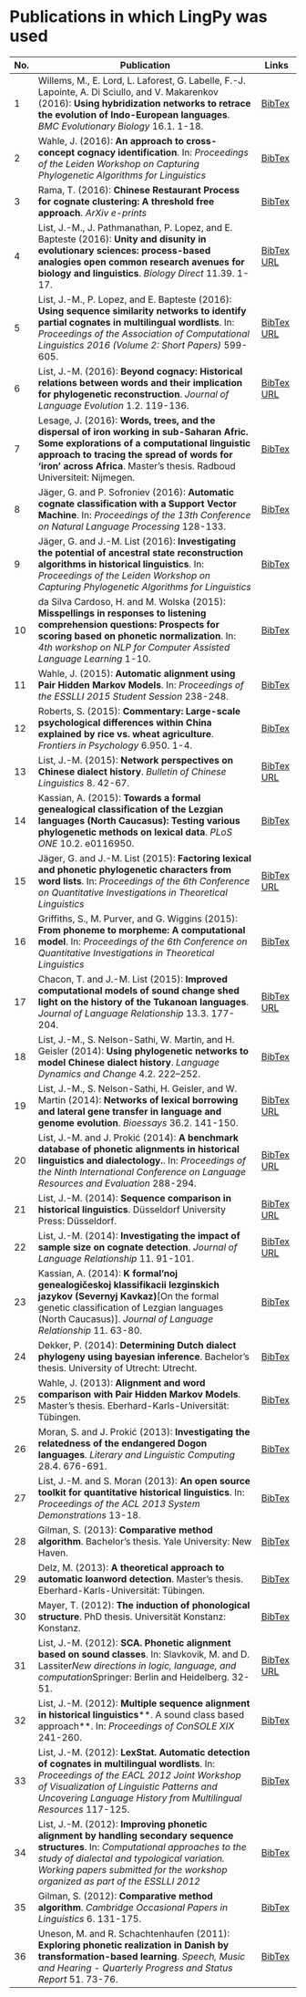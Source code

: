 # Publications in which LingPy was used

No. | Publication | Links 
--- | --- | ---
1 | Willems, M., E. Lord, L. Laforest, G. Labelle, F.-J. Lapointe, A. Di Sciullo, and V. Makarenkov (2016): **Using hybridization networks to retrace the evolution of Indo-European languages**. *BMC Evolutionary Biology* 16.1. 1-18. | [BibTex](http://bibliography.lingpy.org/raw.php?key=Willems2016)
2 | Wahle, J. (2016): **An approach to cross-concept cognacy identification**. In: *Proceedings of the Leiden Workshop on Capturing Phylogenetic Algorithms for Linguistics*  | [BibTex](http://bibliography.lingpy.org/raw.php?key=Wahle2016)
3 | Rama, T. (2016): **Chinese Restaurant Process for cognate clustering: A threshold free approach**. *ArXiv e-prints*  | [BibTex](http://bibliography.lingpy.org/raw.php?key=Rama2016)
4 | List, J.-M., J. Pathmanathan, P. Lopez, and E. Bapteste (2016): **Unity and disunity in evolutionary sciences: process-based analogies open common research avenues for biology and linguistics**. *Biology Direct* 11.39. 1-17. | [BibTex](http://bibliography.lingpy.org/raw.php?key=List2016h) [URL](http://biologydirect.biomedcentral.com/articles/10.1186/s13062-016-0145-2)
5 | List, J.-M., P. Lopez, and E. Bapteste (2016): **Using sequence similarity networks to identify partial cognates in multilingual wordlists**. In: *Proceedings of the Association of Computational Linguistics 2016 (Volume 2: Short Papers)* 599-605. | [BibTex](http://bibliography.lingpy.org/raw.php?key=List2016g) [URL](http://anthology.aclweb.org/P16-2097)
6 | List, J.-M. (2016): **Beyond cognacy: Historical relations between words and their implication for phylogenetic reconstruction**. *Journal of Language Evolution* 1.2. 119-136. | [BibTex](http://bibliography.lingpy.org/raw.php?key=List2016f) [URL](http://jole.oxfordjournals.org/content/1/2/119)
7 | Lesage, J. (2016): **Words, trees, and the dispersal of iron working in sub-Saharan Afric. Some explorations of a computational linguistic approach to tracing the spread of words for ‘iron’ across Africa**. Master’s thesis. Radboud Universiteit: Nijmegen. | [BibTex](http://bibliography.lingpy.org/raw.php?key=Lesage2016)
8 | Jäger, G. and P. Sofroniev (2016): **Automatic cognate classification with a Support Vector Machine**. In: *Proceedings of the 13th Conference on Natural Language Processing* 128-133. | [BibTex](http://bibliography.lingpy.org/raw.php?key=Jaeger2016b)
9 | Jäger, G. and J.-M. List (2016): **Investigating the potential of ancestral state reconstruction algorithms in historical linguistics**. In: *Proceedings of the Leiden Workshop on Capturing Phylogenetic Algorithms for Linguistics*  | [BibTex](http://bibliography.lingpy.org/raw.php?key=Jaeger2016a)
10 | da Silva Cardoso, H. and M. Wolska (2015): **Misspellings in responses to listening comprehension questions: Prospects for scoring based on phonetic normalization**. In: *4th workshop on NLP for Computer Assisted Language Learning* 1-10. | [BibTex](http://bibliography.lingpy.org/raw.php?key=DaSilvaCardoso2015)
11 | Wahle, J. (2015): **Automatic alignment using Pair Hidden Markov Models**. In: *Proceedings of the ESSLLI 2015 Student Session* 238-248. | [BibTex](http://bibliography.lingpy.org/raw.php?key=Wahle2015)
12 | Roberts, S. (2015): **Commentary: Large-scale psychological differences within China explained by rice vs. wheat agriculture**. *Frontiers in Psychology* 6.950. 1-4. | [BibTex](http://bibliography.lingpy.org/raw.php?key=Roberts2015)
13 | List, J.-M. (2015): **Network perspectives on Chinese dialect history**. *Bulletin of Chinese Linguistics* 8. 42-67. | [BibTex](http://bibliography.lingpy.org/raw.php?key=List2015d) [URL](http://booksandjournals.brillonline.com/content/journals/10.1163/2405478x-00801002)
14 | Kassian, A. (2015): **Towards a formal genealogical classification of the Lezgian languages (North Caucasus): Testing various phylogenetic methods on lexical data**. *PLoS ONE* 10.2. e0116950. | [BibTex](http://bibliography.lingpy.org/raw.php?key=Kassian2015)
15 | Jäger, G. and J.-M. List (2015): **Factoring lexical and phonetic phylogenetic characters from word lists**. In: *Proceedings of the 6th Conference on Quantitative Investigations in Theoretical Linguistics*  | [BibTex](http://bibliography.lingpy.org/raw.php?key=Jaeger2015b) [URL](http://dx.doi.org/10.15496/publikation-8625)
16 | Griffiths, S., M. Purver, and G. Wiggins (2015): **From phoneme to morpheme: A computational model**. In: *Proceedings of the 6th Conference on Quantitative Investigations in Theoretical Linguistics*  | [BibTex](http://bibliography.lingpy.org/raw.php?key=Griffiths2015)
17 | Chacon, T. and J.-M. List (2015): **Improved computational models of sound change shed light on the history of the Tukanoan languages**. *Journal of Language Relationship* 13.3. 177-204. | [BibTex](http://bibliography.lingpy.org/raw.php?key=Chacon2015a) [URL](http://www.jolr.ru/article.php?id=170)
18 | List, J.-M., S. Nelson-Sathi, W. Martin, and H. Geisler (2014): **Using phylogenetic networks to model Chinese dialect history**. *Language Dynamics and Change* 4.2. 222–252. | [BibTex](http://bibliography.lingpy.org/raw.php?key=List2014b)
19 | List, J.-M., S. Nelson-Sathi, H. Geisler, and W. Martin (2014): **Networks of lexical borrowing and lateral gene transfer in language and genome evolution**. *Bioessays* 36.2. 141-150. | [BibTex](http://bibliography.lingpy.org/raw.php?key=List2014a) [URL](http://onlinelibrary.wiley.com/doi/10.1002/bies.201300096/abstract)
20 | List, J.-M. and J. Prokić (2014): **A benchmark database of phonetic alignments in historical linguistics and dialectology.**. In: *Proceedings of the Ninth International Conference on Language Resources and Evaluation* 288-294. | [BibTex](http://bibliography.lingpy.org/raw.php?key=List2014e) [URL](http://alignments.lingpy.org)
21 | List, J.-M. (2014): **Sequence comparison in historical linguistics**. Düsseldorf University Press: Düsseldorf. | [BibTex](http://bibliography.lingpy.org/raw.php?key=List2014d) [URL](http://sequencecomparison.github.io/)
22 | List, J.-M. (2014): **Investigating the impact of sample size on cognate detection**. *Journal of Language Relationship* 11. 91-101. | [BibTex](http://bibliography.lingpy.org/raw.php?key=List2014c) [URL](http://www.jolr.ru/index.php?en)
23 | Kassian, A. (2014): **K formal’noj genealogičeskoj klassifikacii lezginskich jazykov (Severnyj Kavkaz)**[On the formal genetic classification of Lezgian languages (North Caucasus)]. *Journal of Language Relationship* 11. 63-80. | [BibTex](http://bibliography.lingpy.org/raw.php?key=Kassian2014)
24 | Dekker, P. (2014): **Determining Dutch dialect phylogeny using bayesian inference**. Bachelor’s thesis. University of Utrecht: Utrecht. | [BibTex](http://bibliography.lingpy.org/raw.php?key=Dekker2014)
25 | Wahle, J. (2013): **Alignment and word comparison with Pair Hidden Markov Models**. Master’s thesis. Eberhard-Karls-Universität: Tübingen. | [BibTex](http://bibliography.lingpy.org/raw.php?key=Wahle2013)
26 | Moran, S. and J. Prokić (2013): **Investigating the relatedness of the endangered Dogon languages**. *Literary and Linguistic Computing* 28.4. 676-691. | [BibTex](http://bibliography.lingpy.org/raw.php?key=Moran2013)
27 | List, J.-M. and S. Moran (2013): **An open source toolkit for quantitative historical linguistics**. In: *Proceedings of the ACL 2013 System Demonstrations* 13-18. | [BibTex](http://bibliography.lingpy.org/raw.php?key=List2013b)
28 | Gilman, S. (2013): **Comparative method algorithm**. Bachelor’s thesis. Yale University: New Haven. | [BibTex](http://bibliography.lingpy.org/raw.php?key=Gilman2013)
29 | Delz, M. (2013): **A theoretical approach to automatic loanword detection**. Master’s thesis. Eberhard-Karls-Universität: Tübingen. | [BibTex](http://bibliography.lingpy.org/raw.php?key=Delz2013)
30 | Mayer, T. (2012): **The induction of phonological structure**. PhD thesis. Universität Konstanz: Konstanz. | [BibTex](http://bibliography.lingpy.org/raw.php?key=Mayer2012)
31 | List, J.-M. (2012): **SCA. Phonetic alignment based on sound classes**. In: Slavkovik, M. and D. Lassiter*New directions in logic, language, and computation*Springer: Berlin and Heidelberg. 32-51. | [BibTex](http://bibliography.lingpy.org/raw.php?key=List2012a) [URL](http://rd.springer.com/chapter/10.1007/978-3-642-31467-4_3)
32 | List, J.-M. (2012): **Multiple sequence alignment in historical linguistics****. A sound class based approach**. In: *Proceedings of ConSOLE XIX* 241-260. | [BibTex](http://bibliography.lingpy.org/raw.php?key=List2012)
33 | List, J.-M. (2012): **LexStat. Automatic detection of cognates in multilingual wordlists**. In: *Proceedings of the EACL 2012 Joint Workshop of Visualization of Linguistic Patterns and Uncovering Language History from Multilingual Resources* 117-125. | [BibTex](http://bibliography.lingpy.org/raw.php?key=List2012b)
34 | List, J.-M. (2012): **Improving phonetic alignment by handling secondary sequence structures**. In: *Computational approaches to the study of dialectal and typological variation. Working papers submitted for the workshop organized as part of the ESSLLI 2012*  | [BibTex](http://bibliography.lingpy.org/raw.php?key=List2012d)
35 | Gilman, S. (2012): **Comparative method algorithm**. *Cambridge Occasional Papers in Linguistics* 6. 131-175. | [BibTex](http://bibliography.lingpy.org/raw.php?key=Gilman2012)
36 | Uneson, M. and R. Schachtenhaufen (2011): **Exploring phonetic realization in Danish by transformation-based learning**. *Speech, Music and Hearing - Quarterly Progress and Status Report* 51. 73-76. | [BibTex](http://bibliography.lingpy.org/raw.php?key=Uneson2011)
